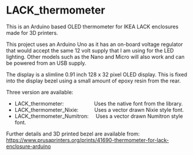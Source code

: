 # LACK_thermometer

This is an Arduino based OLED thermometer for IKEA LACK enclosures made for 3D printers.


This project uses an Arduino Uno as it has an on-board voltage regulator that would accept the same 12 volt supply that I am using for the LED lighting. Other models such as the Nano and Micro will also work and can be powered from an USB supply.

The display is a slimline 0.91 inch 128 x 32 pixel OLED display. This is fixed into the display bezel using a small amount of epoxy resin from the rear.

Three version are available:
* LACK_thermometer: &nbsp; &nbsp; &nbsp; &nbsp; &nbsp; &nbsp; &nbsp; &nbsp; &nbsp; &nbsp; Uses the native font from the library.
* LACK_thermometer_Nixie: &nbsp; &nbsp; &nbsp; &nbsp; &nbsp; Uses a vector drawn Nixie style font. 
* LACK_thermometer_Numitron: &nbsp; &nbsp; Uses a vector drawn Numitron style font. 

Further details and 3D printed bezel are available from: https://www.prusaprinters.org/prints/41690-thermometer-for-lack-enclosure-arduino
